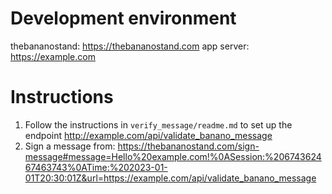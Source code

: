 # Development environment

thebananostand: https://thebananostand.com
app server: https://example.com

# Instructions

1) Follow the instructions in `verify_message/readme.md` to set up the endpoint http://example.com/api/validate_banano_message
2) Sign a message from: https://thebananostand.com/sign-message#message=Hello%20example.com!%0ASession:%20674362467463743%0ATime:%202023-01-01T20:30:01Z&url=https://example.com/api/validate_banano_message
